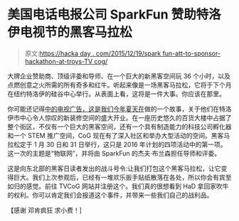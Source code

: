 # 美国电话电报公司 SparkFun 赞助特洛伊电视节的黑客马拉松

> 原文:[https://hacka day . com/2015/12/19/spark fun-att-to-sponsor-hackathon-at-troys-TV cog/](https://hackaday.com/2015/12/19/sparkfun-att-to-sponsor-hackathon-at-troys-tvcog/)

大牌企业赞助商、顶级评委和导师、在一个巨大的新黑客空间玩 36 个小时，以及点燃创意之火所需的所有奇多和红牛。听起来像是一场黑客马拉松，它将于下个月在纽约特洛伊的硅谷中心举行。从表面上看，这将是一件大事。你应该在那里。

你可能还记得[中的电视广告，这是我们今年夏天在](http://hackaday.com/2015/08/21/tech-valley-center-of-gravity/)做的一个故事，关于他们在特洛伊市中心令人惊叹的新装修空间的盛大开业。在一座历史悠久的百货大楼中占据了整个街区，不仅有一个巨大的黑客空间，还有一个具有制造能力的科技公司孵化器和一个 STEM 推广空间，CoG 现在有了深入社区和举办大型活动的空间。黑客马拉松定于 1 月 30 日和 31 日举行，这只是 2016 年计划的四项活动中的第一项。这一次的主题是“物联网”，并将由 SparkFun 的杰夫·布兰森担任导师和评委。

这是向东北部的黑客日读者发出的战斗号令:让我们打包这个黑客马拉松，让它变得巨大。我们上次参观后，已经有一堆欢乐扳手贴纸散落在各处，所以你会有宾至如归的感觉。前往 TVCoG 网站并注册这个。我们真的很想看到 HaD 拿回家吹牛的权利。你可以肯定我们会报道这个事件，并带来一些我们自己的战利品。

【感谢 邓肯疯狂 求小费！]